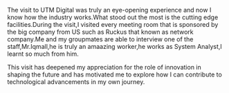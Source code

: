 The visit to UTM Digital was truly an eye-opening experience and now I know how the industry works.What stood out the most is the cutting edge facilities.During the visit,I visited every meeting room that is sponsored by the big company from US such as Ruckus that known as network company.Me and my groupmates are able to interview one of the staff,Mr.Iqmall,he is truly an amaazing worker,he works as System Analyst,I learnt so much from him.

This visit has deepened my appreciation for the role of innovation in shaping the future and has motivated me to explore how I can contribute to technological advancements in my own journey.
